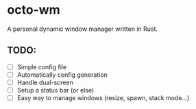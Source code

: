 # octo-wm
A personal dynamic window manager written in Rust.

TODO:
-------
* [ ] Simple config file
* [ ] Automatically config generation
* [ ] Handle dual-screen
* [ ] Setup a status bar (or else)
* [ ] Easy way to manage windows (resize, spawn, stack mode...)

